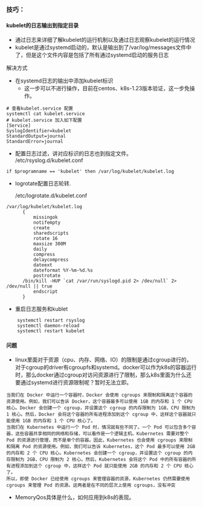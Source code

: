 
### 技巧：
#### kubelet的日志输出到指定目录
* 通过日志来详细了解kubelet的运行机制以及通过日志观察kubelet的运行情况
* kubelet是通过systemd启动的，默认是输出到了/var/log/messages文件中了，但是这个文件内容是包括了所有通过systemd启动的服务日志
  
解决方式

* 在systemd日志的输出中添加kubelet标识
  * 这一步可以不进行操作，目前在centos、k8s-1.23版本验证，这一步免操作。
```
# 查看kubelet.service 配置
systemctl cat kubelet.service
# kubelet.service 加入如下配置
[Service]
SyslogIdentifier=kubelet
StandardOutput=journal
StandardError=journal
```
* 配置日志过滤，讲对应标识的日志也到指定文件。
  /etc/rsyslog.d/kubelet.conf
```
if $programname == 'kubelet' then /var/log/kubelet/kubelet.log

```
* logrotate配置日志轮转.
  
  /etc/logrotate.d/kubelet.conf
```
/var/log/kubelet/kubelet.log
      {
          missingok
          notifempty
          create
          sharedscripts
          rotate 16
          maxsize 300M
          daily
          compress
          delaycompress
          dateext
          dateformat %Y-%m-%d.%s
          postrotate
      /bin/kill -HUP `cat /var/run/syslogd.pid 2> /dev/null` 2> /dev/null || true
          endscript
      }
```
* 重启日志服务和kublet
```
    systemctl restart rsyslog
    systemctl daemon-reload
    systemctl restart kubelet
```







#### 问题
* linux里面对于资源（cpu、内存、网络、IO）的限制是通过cgroup进行的，对于cgroup的driver有cgroupfs和systemd。docker可以作为k8s的容器运行时，那么docker通过cgroup对访问资源进行了限制，那么k8s里面为什么还要通过systemd进行资源限制呢？暂时无法立即。
``` 首先，我们需要理解 Docker 和 Kubernetes 在资源管理上的不同层次。Docker 是一个容器运行时，它负责运行和管理单个的容器。而 Kubernetes 是一个容器编排系统，它负责管理和调度一组容器（即 Pod）。
当我们在 Docker 中运行一个容器时，Docker 会使用 cgroups 来限制和隔离这个容器的资源使用。例如，我们可以告诉 Docker，这个容器最多可以使用 1GB 的内存和 1 个 CPU 核心。Docker 会创建一个 cgroup，并设置这个 cgroup 的内存限制为 1GB，CPU 限制为 1 核心。然后，Docker 会将这个容器的所有进程添加到这个 cgroup 中，这样这个容器就只能使用 1GB 的内存和 1 个 CPU 核心了。
当我们在 Kubernetes 中运行一个 Pod 时，情况就有些不同了。一个 Pod 可以包含多个容器，这些容器共享相同的网络和存储，可以看作是一个逻辑主机。Kubernetes 需要对整个 Pod 的资源进行管理，而不是单个的容器。因此，Kubernetes 也会使用 cgroups 来限制和隔离 Pod 的资源使用。例如，我们可以告诉 Kubernetes，这个 Pod 最多可以使用 2GB 的内存和 2 个 CPU 核心。Kubernetes 会创建一个 cgroup，并设置这个 cgroup 的内存限制为 2GB，CPU 限制为 2 核心。然后，Kubernetes 会将这个 Pod 中的所有容器的所有进程添加到这个 cgroup 中，这样这个 Pod 就只能使用 2GB 的内存和 2 个 CPU 核心了。
所以，即使 Docker 已经使用 cgroups 来管理容器的资源，Kubernetes 仍然需要使用 cgroups 来管理 Pod 的资源。这两者是在不同的层次上使用 cgroups，没有冲突
```
* MemoryQos具体是什么，如何应用到k8s的表现。


